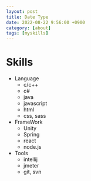 ```yaml
---
layout: post
title: Date Type
date: 2022-08-22 9:56:00 +0900
category: [about]
tags: [myskills]
---
```


# Skills
 * Language
   * c/c++
   * c#
   * java
   * javascript
   * html
   * css, sass
 * FrameWork
   * Unity
   * Spring
   * react
   * node.js
 * Tools
   * intellij
   * jmeter
   * git, svn



